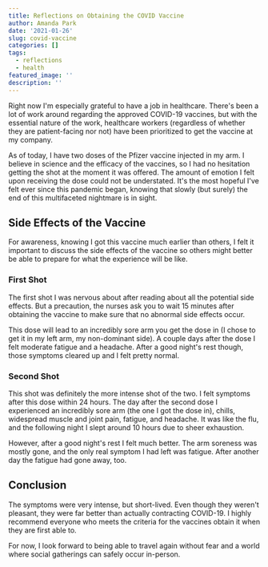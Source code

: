 ```yaml
---
title: Reflections on Obtaining the COVID Vaccine
author: Amanda Park
date: '2021-01-26'
slug: covid-vaccine
categories: []
tags:
  - reflections
  - health
featured_image: ''
description: ''
---
```


Right now I'm especially grateful to have a job in healthcare. There's been a lot of work around regarding the approved COVID-19 vaccines, but with the essential nature of the work, healthcare workers (regardless of whether they are patient-facing nor not) have been prioritized to get the vaccine at my company.

As of today, I have two doses of the Pfizer vaccine injected in my arm. I believe in science and the efficacy of the vaccines, so I had no hesitation getting the shot at the moment it was offered. The amount of emotion I felt upon receiving the dose could not be understated. It's the most hopeful I've felt ever since this pandemic began, knowing that slowly (but surely) the end of this multifaceted nightmare is in sight. 

## Side Effects of the Vaccine

For awareness, knowing I got this vaccine much earlier than others, I felt it important to discuss the side effects of the vaccine so others might better be able to prepare for what the experience will be like.

### First Shot

The first shot I was nervous about after reading about all the potential side effects. But a precaution, the nurses ask you to wait 15 minutes after obtaining the vaccine to make sure that no abnormal side effects occur.

This dose will lead to an incredibly sore arm you get the dose in (I chose to get it in my left arm, my non-dominant side). A couple days after the dose I felt moderate fatigue and a headache. After a good night's rest though, those symptoms cleared up and I felt pretty normal. 

### Second Shot

This shot was definitely the more intense shot of the two. I felt symptoms after this dose within 24 hours. The day after the second dose I experienced an incredibly sore arm (the one I got the dose in), chills, widespread muscle and joint pain, fatigue, and headache. It was like the flu, and the following night I slept around 10 hours due to sheer exhaustion. 

However, after a good night's rest I felt much better. The arm soreness was mostly gone, and the only real symptom I had left was fatigue. After another day the fatigue had gone away, too. 

## Conclusion

The symptoms were very intense, but short-lived. Even though they weren't pleasant, they were far better than actually contracting COVID-19. I highly recommend everyone who meets the criteria for the vaccines obtain it when they are first able to. 

For now, I look forward to being able to travel again without fear and a world where social gatherings can safely occur in-person.
